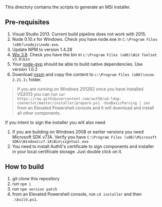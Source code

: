 This directory contains the scripts to generate an MSI installer.

## Pre-requisites

1.  Visual Studio 2013. Current build pipeline does not work with 2015.
2.  Node 0.10.x for Windows. Check you have node.exe in `C:\Program Files (x86)\nodejs\node.exe`.
3.  Update NPM to version 1.4.28
4.  [Wix 3.8](https://wix.codeplex.com/releases/view/115492). Check you have the bin in `c:\Program Files (x86)\WiX Toolset v3.8\bin`
5.  Your [node-gyp](https://github.com/TooTallNate/node-gyp/#installation) should be able to build native dependencies. Use version 1.0.2
6.  Download [nssm](http://nssm.cc/ci/nssm-2.21-136-ga8cb477.zip) and copy the content to `c:\Program Files (x86)\nssm-2.21.1\` folder.

> If you are running on Windows 2012R2 once you have installed VS2013 you can run `iwr https://raw.githubusercontent.com/auth0/ad-ldap-connector/master/installer/prepare.ps1 -UseBasicParsing | iex` from an Elevated Powershell console and it will download and install all other components.

If you intent to sign the installer you will also need 
1.  If you are building on Windows 2008 or earlier versions you need Microsoft SDK v7.1A. Verify you have `C:\Program Files (x86)\Microsoft SDKs\Windows\v7.1A\Bin\signtool.exe`
2.  You need to install Auth0's certificate to sign components and installer in your local certificate storage. Just double click on it.

## How to build

1.  git clone this repository
2.  run `npm i`
3.  run `npm version patch`
4.  from an Elevated Powershell console, run `cd installer` and then `.\build.ps1`.
